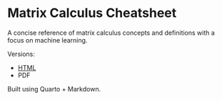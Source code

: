 # Matrix Calculus Cheatsheet 

A concise reference of matrix calculus concepts and definitions with a focus on machine learning. 


Versions: 

- [HTML](https://rosikand.github.io/matrix-calculus-cheatsheet/)
- PDF 

Built using Quarto + Markdown. 


